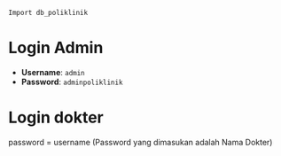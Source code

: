 `Import db_poliklinik`
# Login Admin
- **Username**: `admin`
- **Password**: `adminpoliklinik`

# Login dokter
password = username (Password yang dimasukan adalah Nama Dokter)
